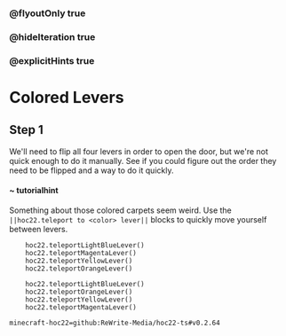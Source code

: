 ### @flyoutOnly true
### @hideIteration true
### @explicitHints true


# Colored Levers

## Step 1
We'll need to flip all four levers in order to open the door, but we're not quick enough to do it manually. See if you could figure out the order they need to be flipped and a way to do it quickly.

#### ~ tutorialhint 
Something about those colored carpets seem weird. Use the ``||hoc22.teleport to <color> lever||`` blocks to quickly move yourself between levers.

```ghost
    hoc22.teleportLightBlueLever()
    hoc22.teleportMagentaLever()
    hoc22.teleportYellowLever()
    hoc22.teleportOrangeLever()
```
```template
    hoc22.teleportLightBlueLever()
    hoc22.teleportOrangeLever()
    hoc22.teleportYellowLever()
    hoc22.teleportMagentaLever()
```

```package
minecraft-hoc22=github:ReWrite-Media/hoc22-ts#v0.2.64
```